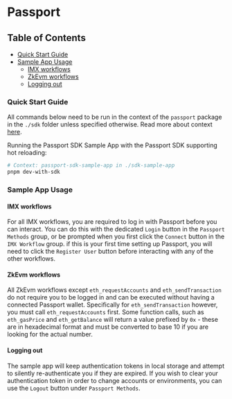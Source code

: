 # Passport

## Table of Contents

- [Quick Start Guide](#quick-start-guide)
- [Sample App Usage](#sample-app-usage)
  - [IMX workflows](#imx-workflows)
  - [ZkEvm workflows](#zkevm-workflows)
  - [Logging out](#logging-out)

### Quick Start Guide

All commands below need to be run in the context of the `passport` package in the `./sdk` folder unless specified otherwise. Read more about context [here](../../README.md#context).

Running the Passport SDK Sample App with the Passport SDK supporting hot reloading:

```bash
# Context: passport-sdk-sample-app in ./sdk-sample-app
pnpm dev-with-sdk
```

### Sample App Usage

#### IMX workflows

For all IMX workflows, you are required to log in with Passport before you can interact. You can do this with the dedicated `Login` button in the `Passport Methods` group, or be prompted when you first click the `Connect` button in the `IMX Workflow` group. if this is your first time setting up Passport, you will need to click the `Register User` button before interacting with any of the other workflows.

#### ZkEvm workflows

All ZkEvm workflows except `eth_requestAccounts` and `eth_sendTransaction` do not require you to be logged in and can be executed without having a connected Passport wallet. Specifically for `eth_sendTransaction` however, you must call `eth_requestAccounts` first.
Some function calls, such as `eth_gasPrice` and `eth_getBalance` will return a value prefixed by `0x` - these are in hexadecimal format and must be converted to base 10 if you are looking for the actual number.

#### Logging out

The sample app will keep authentication tokens in local storage and attempt to silently re-authenticate you if they are expired. If you wish to clear your authentication token in order to change accounts or environments, you can use the `Logout` button under `Passport Methods`.
